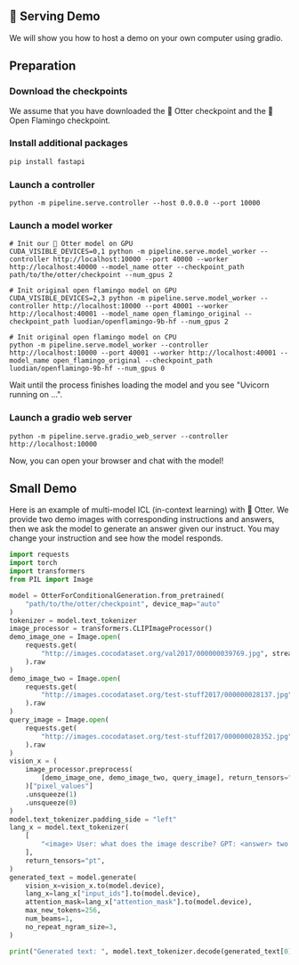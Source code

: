 ## 🪩 Serving Demo

We will show you how to host a demo on your own computer using gradio.

## Preparation

### Download the checkpoints

We assume that you have downloaded the 🦦 Otter checkpoint and the 🦩 Open Flamingo checkpoint.

### Install additional packages

``` bash
pip install fastapi
```

### Launch a controller

```Shell
python -m pipeline.serve.controller --host 0.0.0.0 --port 10000
```

### Launch a model worker

```Shell
# Init our 🦦 Otter model on GPU
CUDA_VISIBLE_DEVICES=0,1 python -m pipeline.serve.model_worker --controller http://localhost:10000 --port 40000 --worker http://localhost:40000 --model_name otter --checkpoint_path path/to/the/otter/checkpoint --num_gpus 2

# Init original open flamingo model on GPU
CUDA_VISIBLE_DEVICES=2,3 python -m pipeline.serve.model_worker --controller http://localhost:10000 --port 40001 --worker http://localhost:40001 --model_name open_flamingo_original --checkpoint_path luodian/openflamingo-9b-hf --num_gpus 2

# Init original open flamingo model on CPU
python -m pipeline.serve.model_worker --controller http://localhost:10000 --port 40001 --worker http://localhost:40001 --model_name open_flamingo_original --checkpoint_path luodian/openflamingo-9b-hf --num_gpus 0
```

Wait until the process finishes loading the model and you see "Uvicorn running on ...".

### Launch a gradio web server

```Shell
python -m pipeline.serve.gradio_web_server --controller http://localhost:10000
```

Now, you can open your browser and chat with the model!

## Small Demo

Here is an example of multi-model ICL (in-context learning) with 🦦 Otter. We provide two demo images with corresponding instructions and answers, then we ask the model to generate an answer given our instruct. You may change your instruction and see how the model responds.

``` python
import requests
import torch
import transformers
from PIL import Image

model = OtterForConditionalGeneration.from_pretrained(
    "path/to/the/otter/checkpoint", device_map="auto"
)
tokenizer = model.text_tokenizer
image_processor = transformers.CLIPImageProcessor()
demo_image_one = Image.open(
    requests.get(
        "http://images.cocodataset.org/val2017/000000039769.jpg", stream=True
    ).raw
)
demo_image_two = Image.open(
    requests.get(
        "http://images.cocodataset.org/test-stuff2017/000000028137.jpg", stream=True
    ).raw
)
query_image = Image.open(
    requests.get(
        "http://images.cocodataset.org/test-stuff2017/000000028352.jpg", stream=True
    ).raw
)
vision_x = (
    image_processor.preprocess(
        [demo_image_one, demo_image_two, query_image], return_tensors="pt"
    )["pixel_values"]
    .unsqueeze(1)
    .unsqueeze(0)
)
model.text_tokenizer.padding_side = "left"
lang_x = model.text_tokenizer(
    [
        "<image> User: what does the image describe? GPT: <answer> two cats sleeping. <|endofchunk|> <image> User: what does the image describe? GPT: <answer> a bathroom sink. <|endofchunk|> <image> User: what does the image describe? GPT: <answer>"
    ],
    return_tensors="pt",
)
generated_text = model.generate(
    vision_x=vision_x.to(model.device),
    lang_x=lang_x["input_ids"].to(model.device),
    attention_mask=lang_x["attention_mask"].to(model.device),
    max_new_tokens=256,
    num_beams=1,
    no_repeat_ngram_size=3,
)

print("Generated text: ", model.text_tokenizer.decode(generated_text[0]))
```